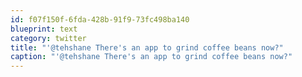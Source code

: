 ```yaml
---
id: f07f150f-6fda-428b-91f9-73fc498ba140
blueprint: text
category: twitter
title: "'@tehshane There's an app to grind coffee beans now?"
caption: "'@tehshane There's an app to grind coffee beans now?"
---
```


